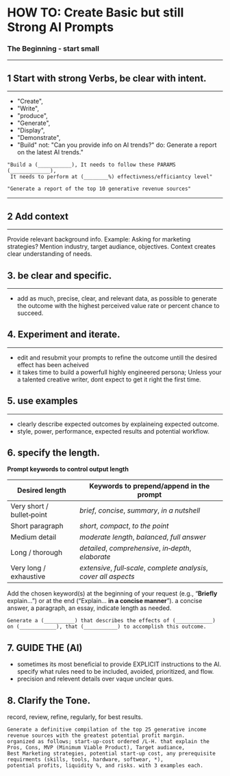 # HOW TO: Create Basic but still Strong AI Prompts
### The Beginning - start small 
---


## 1 Start with strong Verbs, be clear with intent.
---
- "Create",
- "Write",
- "produce",
- "Generate",
- "Display",
- "Demonstrate",
- "Build"
not: "Can you provide info on AI trends?"
do: Generate a report on the latest AI trends."
```
"Build a (___________), It needs to follow these PARAMS (_____________),
 It needs to perform at (________%) effectivness/efficiantcy level"
```
```
"Generate a report of the top 10 generative revenue sources"
```
---
## 2 Add context
---
Provide relevant background info.
Example: Asking for marketing strategies? Mention industry, target audiance, objectives.
Context creates clear understanding of needs.

## 3. be clear and specific.
---
- add as much, precise, clear, and relevant data, as possible to generate the outcome with the highest perceived value rate or percent chance to succeed.

## 4. Experiment and iterate.
---
- edit and resubmit your prompts to refine the outcome untill the desired effect has been acheived
- it takes time to build a powerfull highly engineered persona;  Unless your a talented creative writer, dont expect to get it right the first time. 

## 5. use examples
---
- clearly describe expected outcomes by explaineing expected outcome.
- style, power, performance, expected results and potential workflow.
## 6. specify the length.
**Prompt keywords to control output length**

| Desired length | Keywords to prepend/append in the prompt |
|----------------|------------------------------------------|
| Very short / bullet‑point | *brief*, *concise*, *summary*, *in a nutshell* |
| Short paragraph | *short*, *compact*, *to the point* |
| Medium detail | *moderate length*, *balanced*, *full answer* |
| Long / thorough | *detailed*, *comprehensive*, *in‑depth*, *elaborate* |
| Very long / exhaustive | *extensive*, *full‑scale*, *complete analysis*, *cover all aspects* |

Add the chosen keyword(s) at the beginning of your request (e.g., “**Briefly** explain…”) or at the end (“Explain… **in a concise manner**”).
a concise answer, a paragraph, an essay, indicate length as needed.
```
Generate a (__________) that describes the effects of (____________) on (____________), that (___________) to accomplish this outcome.
```
## 7. GUIDE THE (AI)

- sometimes its most beneficial to provide EXPLICIT instructions to the AI. specify what rules need to be included, avoided, prioritized, and flow.
- precision and relevent details over vaque unclear ques.

## 8. Clarify the Tone.
record, review, refine, regularly, for best results.
```
Generate a definitive compilation of the top 25 generative income revenue sources with the greatest potential profit margin.
organized as follows; start-up-cost ordered /L-H. that explain the Pros, Cons, MVP (Minimum Viable Product), Target audiance,
Best Marketing strategies, potential start-up cost, any prerequisite requirments (skills, tools, hardware, softwear, *),
potential profits, liquidity %, and risks. with 3 examples each.
```


